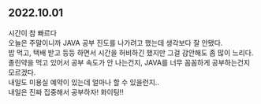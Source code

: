 ## 2022.10.01
시간이 참 빠르다  
오늘은 주말이니까 JAVA 공부 진도를 나가려고 했는데 생각보다 잘 안됐다.  
밥 먹고, 택배 받고 등등 하면서 시간을 허비하긴 했지만 그걸 감안해도 좀 많이 느리다.  
졸린약을 먹고 있어서 공부 속도가 안 나는건지, JAVA를 너무 꼼꼼하게 공부하는건지 모르겠다.  
내일도 미용실 예약이 있는데 얼마나 할 수 있을런지..  
내일은 진짜 집중해서 공부하자! 화이팅!!  
